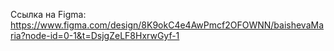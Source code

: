 Ссылка на Figma: https://www.figma.com/design/8K9okC4e4AwPmcf2OFOWNN/baishevaMaria?node-id=0-1&t=DsjgZeLF8HxrwGyf-1
